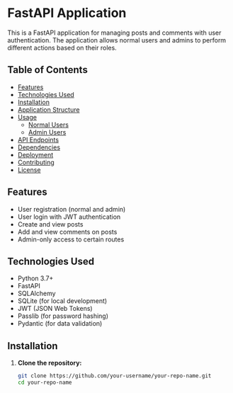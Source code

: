 # FastAPI Application

This is a FastAPI application for managing posts and comments with user authentication. The application allows normal users and admins to perform different actions based on their roles.

## Table of Contents

- [Features](#features)
- [Technologies Used](#technologies-used)
- [Installation](#installation)
- [Application Structure](#application-structure)
- [Usage](#usage)
  - [Normal Users](#normal-users)
  - [Admin Users](#admin-users)
- [API Endpoints](#api-endpoints)
- [Dependencies](#dependencies)
- [Deployment](#deployment)
- [Contributing](#contributing)
- [License](#license)

## Features

- User registration (normal and admin)
- User login with JWT authentication
- Create and view posts
- Add and view comments on posts
- Admin-only access to certain routes

## Technologies Used

- Python 3.7+
- FastAPI
- SQLAlchemy
- SQLite (for local development)
- JWT (JSON Web Tokens)
- Passlib (for password hashing)
- Pydantic (for data validation)

## Installation

1. **Clone the repository:**
   ```bash
   git clone https://github.com/your-username/your-repo-name.git
   cd your-repo-name
